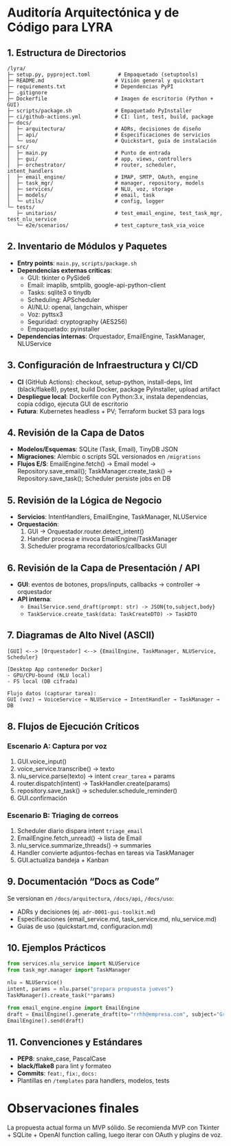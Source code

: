 # Auditoría Arquitectónica y de Código para LYRA

## 1. Estructura de Directorios

```text
/lyra/
├─ setup.py, pyproject.toml         # Empaquetado (setuptools)
├─ README.md                       # Visión general y quickstart
├─ requirements.txt                # Dependencias PyPI
├─ .gitignore
├─ Dockerfile                      # Imagen de escritorio (Python + GUI)
├─ scripts/package.sh              # Empaquetado PyInstaller
├─ ci/github-actions.yml           # CI: lint, test, build, package
├─ docs/
│  ├─ arquitectura/                # ADRs, decisiones de diseño
│  ├─ api/                         # Especificaciones de servicios
│  └─ uso/                         # Quickstart, guía de instalación
├─ src/
│  ├─ main.py                      # Punto de entrada
│  ├─ gui/                         # app, views, controllers
│  ├─ orchestrator/                # router, scheduler, intent_handlers
│  ├─ email_engine/                # IMAP, SMTP, OAuth, engine
│  ├─ task_mgr/                    # manager, repository, models
│  ├─ services/                    # NLU, voz, storage
│  ├─ models/                      # email, task
│  └─ utils/                       # config, logger
└─ tests/
   ├─ unitarios/                   # test_email_engine, test_task_mgr, test_nlu_service
   └─ e2e/scenarios/               # test_capture_task_via_voice
```

## 2. Inventario de Módulos y Paquetes

- **Entry points**: `main.py`, `scripts/package.sh`
- **Dependencias externas críticas**:
  - GUI: tkinter o PySide6
  - Email: imaplib, smtplib, google-api-python-client
  - Tasks: sqlite3 o tinydb
  - Scheduling: APScheduler
  - AI/NLU: openai, langchain, whisper
  - Voz: pyttsx3
  - Seguridad: cryptography (AES256)
  - Empaquetado: pyinstaller
- **Dependencias internas**: Orquestador, EmailEngine, TaskManager, NLUService

## 3. Configuración de Infraestructura y CI/CD

- **CI** (GitHub Actions): checkout, setup-python, install-deps, lint (black/flake8), pytest, build Docker, package PyInstaller, upload artifact
- **Despliegue local**: Dockerfile con Python:3.x, instala dependencias, copia código, ejecuta GUI de escritorio
- **Futura**: Kubernetes headless + PV; Terraform bucket S3 para logs

## 4. Revisión de la Capa de Datos

- **Modelos/Esquemas**: SQLite (Task, Email), TinyDB JSON
- **Migraciones**: Alembic o scripts SQL versionados en `/migrations`
- **Flujos E/S**: EmailEngine.fetch() → Email model → Repository.save_email(); TaskManager.create_task() → Repository.save_task(); Scheduler persiste jobs en DB

## 5. Revisión de la Lógica de Negocio

- **Servicios**: IntentHandlers, EmailEngine, TaskManager, NLUService
- **Orquestación**:
  1. GUI → Orquestador.router.detect_intent()
  2. Handler procesa e invoca EmailEngine/TaskManager
  3. Scheduler programa recordatorios/callbacks GUI

## 6. Revisión de la Capa de Presentación / API

- **GUI**: eventos de botones, props/inputs, callbacks → controller → orquestador
- **API interna**:
  - `EmailService.send_draft(prompt: str) -> JSON{to,subject,body}`
  - `TaskService.create_task(data: TaskCreateDTO) -> TaskDTO`

## 7. Diagramas de Alto Nivel (ASCII)

```
[GUI] <--> [Orquestador] <--> {EmailEngine, TaskManager, NLUService, Scheduler}

[Desktop App contenedor Docker]
- GPU/CPU-bound (NLU local)
- FS local (DB cifrada)

Flujo datos (capturar tarea):
GUI (voz) → VoiceService → NLUService → IntentHandler → TaskManager → DB
```

## 8. Flujos de Ejecución Críticos

### Escenario A: Captura por voz
1. GUI.voice_input()
2. voice_service.transcribe() → texto
3. nlu_service.parse(texto) → intent `crear_tarea` + params
4. router.dispatch(intent) → TaskHandler.create(params)
5. repository.save_task() → scheduler.schedule_reminder()
6. GUI.confirmación

### Escenario B: Triaging de correos
1. Scheduler diario dispara intent `triage_email`
2. EmailEngine.fetch_unread() → lista de Email
3. nlu_service.summarize_threads() → summaries
4. Handler convierte adjuntos-fechas en tareas via TaskManager
5. GUI.actualiza bandeja + Kanban

## 9. Documentación “Docs as Code”

Se versionan en `/docs/arquitectura`, `/docs/api`, `/docs/uso`:
- ADRs y decisiones (ej. `adr-0001-gui-toolkit.md`)
- Especificaciones (email_service.md, task_service.md, nlu_service.md)
- Guías de uso (quickstart.md, configuracion.md)

## 10. Ejemplos Prácticos

```python
from services.nlu_service import NLUService
from task_mgr.manager import TaskManager

nlu = NLUService()
intent, params = nlu.parse("prepara propuesta jueves")
TaskManager().create_task(**params)

from email_engine.engine import EmailEngine
draft = EmailEngine().generate_draft(to="rrhh@empresa.com", subject="Gracias entrevista")
EmailEngine().send(draft)
```

## 11. Convenciones y Estándares

- **PEP8**: snake_case, PascalCase
- **black/flake8** para lint y formateo
- **Commits**: `feat:`, `fix:`, `docs:`
- Plantillas en `/templates` para handlers, modelos, tests

# Observaciones finales

La propuesta actual forma un MVP sólido. Se recomienda MVP con Tkinter + SQLite + OpenAI function calling, luego iterar con OAuth y plugins de voz.